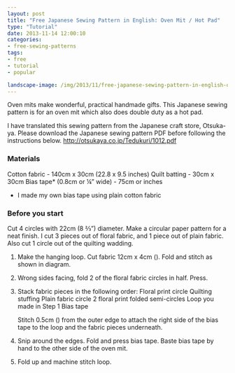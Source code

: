 ```yaml
---
layout: post
title: "Free Japanese Sewing Pattern in English: Oven Mit / Hot Pad"
type: "Tutorial"
date: 2013-11-14 12:00:10
categories:
- free-sewing-patterns
tags:
- free
- tutorial
- popular

landscape-image: /img/2013/11/free-japanese-sewing-pattern-in-english-oven-mit-hot-pad/thumb.jpg
---
```



Oven mits make wonderful, practical handmade gifts. This Japanese sewing pattern is for an oven mit which also does
double duty as a hot pad.

I have translated this sewing pattern from the Japanese craft store, Otsuka-ya. Please download the Japanese sewing
pattern PDF before following the instructions below.
http://otsukaya.co.jp/Tedukuri/1012.pdf

### Materials

Cotton fabric - 140cm x 30cm (22.8 x 9.5 inches)
Quilt batting - 30cm x 30cm
Bias tape* (0.8cm or ¼” wide) - 75cm or  inches
* I made my own bias tape using plain cotton fabric

### Before you start

Cut 4 circles with 22cm (8 ⅔”) diameter. Make a circular paper pattern for a neat finish. I cut 3 pieces out of floral
fabric, and 1 piece out of plain fabric. Also cut 1 circle out of the quilting wadding.

1. Make the hanging loop. Cut fabric 12cm x 4cm (). Fold and stitch as shown in diagram.
2. Wrong sides facing, fold 2 of the floral fabric circles in half. Press.
3. Stack fabric pieces in the following order:
   Floral print circle
   Quilting stuffing
   Plain fabric circle
   2 floral print folded semi-circles
   Loop you made in Step 1
   Bias tape

   Stitch 0.5cm () from the outer edge to attach the right side of the bias tape to the loop and the fabric pieces
   underneath.

4. Snip around the edges. Fold and press bias tape. Baste bias tape by hand to the other side of the oven mit.
5. Fold up and machine stitch loop.